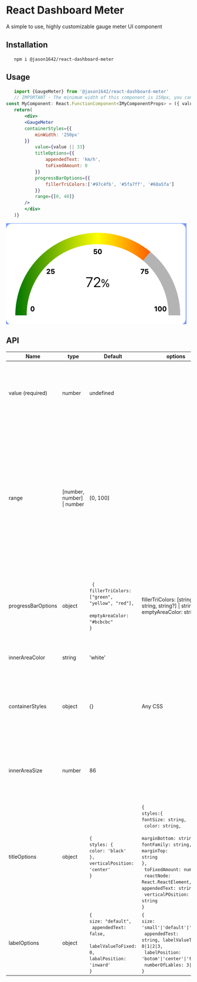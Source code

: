 # React Dashboard Meter
  A simple to use, highly customizable gauge meter UI component
  
  
  
 ## Installation 
 ```
    npm i @jason1642/react-dashboard-meter
 ```
 
 
 ## Usage 
 ```jsx
    import {GaugeMeter} from '@jason1642/react-dashboard-meter'
    // IMPORTANT - The minimum width of this component is 150px, you can change it by using the containerStyles prop 
const MyComponent: React.FunctionComponent<IMyComponentProps> = ({ value }) => {
    return(
        <div> 
        <GaugeMeter 
        containerStyles={{
            minWidth: '250px'
        }}
            value={value || 33}
            titleOptions={{
                appendedText: 'km/h',
                toFixedAmount: 0
            }}
            progressBarOptions={{
                fillerTriColors:['#97c4fb', '#5fa7ff', '#60a5fa']
            }}
            range={[0, 40]}
        />
        </div>
    )}
 ```

![](https://github.com/jason1642/react-dashboard-meter/blob/main/Screenshot%202023-04-27%20at%209.40.45%20AM.png)

 ## API
 
 Name |  type | Default | options | <div style="minWidth:290px">Description</div>
--- | --- | --- | --- | ---
value (required) | number | undefined |  | A number that will calculate the percentage of the progress bar that is filled. As well as provide context to the title label.
range |  [number, number] \| number | [0, 100] |  | Tuple array or number that will be used to calculate the percentage of the progress bar that should be filled using the value prop. If a single number is provided, the range will be assumed to be 0 - range. You can provide any duo set of numbers as long as the first item in the tuple is smaller than the second. 
progressBarOptions |  object | <code>  {  fillerTriColors: <br>["green", "yellow",  "red"],  <br>emptyAreaColor: "#bcbcbc"  <br>} </code> | fillerTriColors: [string, string, string?] \| string,  <br> emptyAreaColor: string  | Change the colors of the progress bars filler and empty areas. You can add three colors to get a linear gradient effect on the filler tri colors prop.
innerAreaColor | string | 'white' |  | Change the color of the area that the progress bar covers.
containerStyles | object | {} | Any CSS | Styles to pass along to the container of the component. You can change the default min-width value here.
innerAreaSize |  number | 86 |  | Change percentage amount that the inner area semi circle takes up, if the entire semi circle including the progress bar is 100%.
titleOptions |  object | <code>{<br>styles: {<br>color: 'black'<br>}, verticalPosition: 'center' <br>}</code> | <code>{<br>styles:{<br/>fontSize: string,<br> color: string,<br> marginBottom: string,<br>fontFamily: string, <br>marginTop: string<br>},<br> toFixedAmount: number, <br> reactNode: React.ReactElement, appendedText: string,<br> verticalPOsition: string<br>}</code> | Change the appearance of the title label inside the inner semi circle area. toFixedAmount changes the amount of numbers after the decimal point in the titles value, default 0.
labelOptions |  object | <code>{<br>size: "default",<br> appendedText: false, <br> labelValueToFixed: 0,<br>labalPosition: 'inward'<br>}</code> | <code>{<br>size: 'small'\|'default'\|'large', <br> appendedTest: string, labelValueToFixed: 0\|1\|2\|3, <br> labelPosition: 'botom'\|'center'\|'top', <br> numberOfLables: 3\|5 <br>}</code> | Styles to pass along to the container of the component. You can change the default min-width value here.
